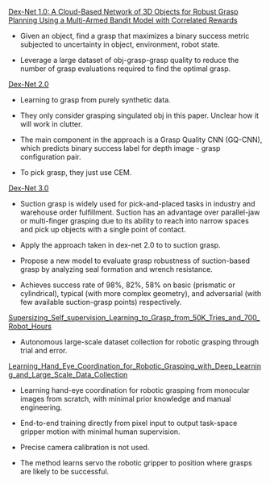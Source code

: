 [Dex-Net 1.0: A Cloud-Based Network of 3D Objects for Robust Grasp Planning Using a Multi-Armed Bandit Model with Correlated Rewards](dex_net_1.pdf)

- Given an object, find a grasp that maximizes a binary success metric subjected to uncertainty in object, environment, robot state.

- Leverage a large dataset of obj-grasp-grasp quality to reduce the number of grasp evaluations required to find the optimal grasp.

[Dex-Net 2.0](dex_net_2.pdf)

- Learning to grasp from purely synthetic data.

- They only consider grasping singulated obj in this paper. Unclear how it will work in clutter.

- The main component in the approach is a Grasp Quality CNN (GQ-CNN), which predicts binary success label for depth image - grasp configuration pair.

- To pick grasp, they just use CEM.

[Dex-Net 3.0](dex_net_3.pdf)

- Suction grasp is widely used for pick-and-placed tasks in industry and warehouse order fulfillment. Suction has an advantage over parallel-jaw or multi-finger grasping due to its ability to reach into narrow spaces and pick up objects with a single point of contact.

- Apply the approach taken in dex-net 2.0 to to suction grasp.

- Propose a new model to evaluate grasp robustness of suction-based grasp by analyzing seal formation and wrench resistance.

- Achieves success rate of $98\%$, $82\%$, $58\%$ on basic (prismatic or cylindrical), typical (with more complex geometry), and adversarial (with few available suction-grasp points) respectively.

[Supersizing_Self_supervision_Learning_to_Grasp_from_50K_Tries_and_700_Robot_Hours](Supersizing_Self_supervision_Learning_to_Grasp_from_50K_Tries_and_700_Robot_Hours.pdf)

- Autonomous large-scale dataset collection for robotic grasping through trial and error.

[Learning_Hand_Eye_Coordination_for_Robotic_Grasping_with_Deep_Learning_and_Large_Scale_Data_Collection](Learning_Hand_Eye_Coordination_for_Robotic_Grasping_with_Deep_Learning_and_Large_Scale_Data_Collection.pdf)

- Learning hand-eye coordination for robotic grasping from monocular images from scratch, with minimal prior knowledge and manual engineering.

- End-to-end training directly from pixel input to output task-space gripper motion with minimal human supervision.

- Precise camera calibration is not used.

- The method learns servo the robotic gripper to position where grasps are likely to be successful.

